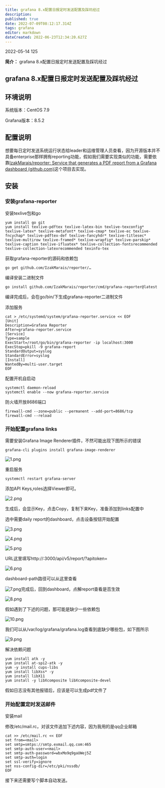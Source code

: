 ```yaml
---
title: grafana 8.x配置日报定时发送配置及踩坑经过
description: 
published: true
date: 2022-07-09T08:12:17.314Z
tags: grafana
editor: markdown
dateCreated: 2022-06-23T12:34:20.627Z
---
```


2022-05-14 125

**简介：** grafana 8.x配置日报定时发送配置及踩坑经过

## grafana 8.x配置日报定时发送配置及踩坑经过

## 环境说明

系统版本：CentOS 7.9

Grafana版本：8.5.2

## 配置说明

想要每日定时发送系统运行状态给leader和运维管理人员查看，因为开源版本并不具备enterprise那样拥有reporting功能，假如我们需要实现类似的功能，需要依靠[IzakMarais/reporter: Service that generates a PDF report from a Grafana dashboard (github.com)](https://github.com/IzakMarais/reporter)这个项目去实现。

## 安装

### 安装grafana-reporter

安装texlive包和go

```
yum install go git
yum install texlive-pdftex texlive-latex-bin texlive-texconfig* texlive-latex* texlive-metafont* texlive-cmap* texlive-ec texlive-fncychap* texlive-pdftex-def texlive-fancyhdr* texlive-titlesec* texlive-multirow texlive-framed* texlive-wrapfig* texlive-parskip* texlive-caption texlive-ifluatex* texlive-collection-fontsrecommended texlive-collection-latexrecommended texinfo-tex
```

获取grafana-reporter的源码和依赖包

```
go get github.com/IzakMarais/reporter/…
```

编译安装二进制文件

```
go install github.com/IzakMarais/reporter/cmd/grafana-reporter@latest
```

编译完成后，会在go/bin/下生成grafana-reporter二进制文件

添加服务

```
cat > /etc/systemd/system/grafana-reporter.service << EOF
[Unit]
Description=Grafana Reporter
After=grafana-reporter.service
[Service]
Type=sample
ExecStart=/root/go/bin/grafana-reporter -ip localhost:3000
ExecStop=pkill -9 grafana-report
StandardOutput=syslog
StandardError=syslog
[Install]
WantedBy=multi-user.target
EOF
```

配置开机自启动

```
systemctl daemon-reload
systemctl enable --now grafana-reporter.service
```

防火墙开放8686端口

```
firewall-cmd --zone=public --permanent --add-port=8686/tcp
firewall-cmd --reload
```

### 开始配置grafana links

需要安装Grafana Image Renderer插件，不然可能出现下图所示的错误

```
grafana-cli plugins install grafana-image-renderer
```

![1.png](https://ucc.alicdn.com/pic/developer-ecology/2eb41b6582db4b02b368d89380225f18.png "1.png")

重启服务

```
systemctl restart grafana-server
```

添加API Keys,roles选择Viewer即可。

![2.png](https://ucc.alicdn.com/pic/developer-ecology/f952ee61040641969f0a2d95e54e2156.png "2.png")

生成后，会显示Key，点击Copy，复制下来Key，准备添加到links配置中

选中需要daily report的dashboard，点击设备按钮开始配置

![3.png](https://ucc.alicdn.com/pic/developer-ecology/d0003083349c4c3db690b96ff15710f5.png "3.png")

![4.png](https://ucc.alicdn.com/pic/developer-ecology/b14d0a960d2d464da15538aea21bbe49.png "4.png")

![5.png](https://ucc.alicdn.com/pic/developer-ecology/ffb137b8f9ef4c73822314d397fc93b9.png "5.png")

URL这里填写http://<grafana-access-ip>:3000/api/v5/report/<dashboard-path>?apitoken=<key-create>

![6.png](https://ucc.alicdn.com/pic/developer-ecology/8abb13eac3c24ba886ca2b019cadfce2.png "6.png")

dashboard-path路径可以从这里查看

 ![7.png](https://ucc.alicdn.com/pic/developer-ecology/a21e08c7ac5040dea3019b538574fbeb.png "7.png")完成后，回到dashboard，点解report查看是否生效

![8.png](https://ucc.alicdn.com/pic/developer-ecology/6e9bbdbbf6cb4475b956a2b68b8bb274.png "8.png")

假如遇到了下述的问题，那可能是缺少一些依赖包

![10.png](https://ucc.alicdn.com/pic/developer-ecology/352de3e88a5f45d98d6d6d955f6e7ea0.png "10.png")

我们可以从/var/log/grafana/grafana.log查看到底缺少哪些包，如下图所示

![9.png](https://ucc.alicdn.com/pic/developer-ecology/c27c967064d74c1fb450420e6f4cfbc1.png "9.png")

解决依赖问题

```
yum install atk -y
yum install at-spi2-atk -y
yum -y install cups-libs
yum install libXss* -y
yum install libX11
yum install -y libXcomposite libXcomposite-devel
```

假如日志没有其他报错后，应该是可以生成pdf文件了

### 开始配置定时发送邮件

安装mail

修改/etc/mail.rc，对该文件追加下述内容，因为我用的是qq企业邮箱

```
cat >> /etc/mail.rc << EOF
set from=<mail>
set smtp=smtps://smtp.exmail.qq.com:465
set smtp-auth-user=<mail>
set smtp-auth-password=wbxMo9q9gaUWej5Z
set smtp-auth=login
set ssl-verify=ignore
set nss-config-dir=/etc/pki/nssdb/
EOF
```

接下来还需要写个脚本自动发送。

